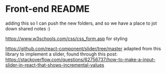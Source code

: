 # Front-end README

adding this so I can push the new folders, and so we have a place to jot down shared notes :)

https://www.w3schools.com/css/css_form.asp
for styling

https://github.com/react-component/slider/tree/master
adapted from this library to implement a slider, found through this post: https://stackoverflow.com/questions/62756737/how-to-make-a-input-slider-in-react-that-shows-incremental-values
